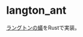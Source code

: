 # langton_ant
[ラングトンの蟻](https://ja.wikipedia.org/wiki/%E3%83%A9%E3%83%B3%E3%82%B0%E3%83%88%E3%83%B3%E3%81%AE%E3%82%A2%E3%83%AA)をRustで実装。
